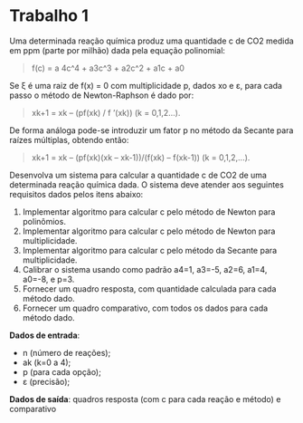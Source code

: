 # Trabalho 1

Uma determinada reação química produz uma quantidade c de CO2 medida em ppm (parte por milhão) dada pela equação polinomial:
>f(c) = a 4c^4 + a3c^3 + a2c^2 + a1c + a0

Se ξ é uma raiz de f(x) = 0 com multiplicidade p, dados xo e ε, para cada passo o método de Newton-Raphson
é dado por:
>xk+1 = xk – (pf(xk) / f ’(xk)) (k = 0,1,2...).

De forma análoga pode-se introduzir um fator p no método da Secante para
raízes múltiplas, obtendo então:
>xk+1 = xk – (pf(xk)(xk – xk-1))/(f(xk) – f(xk-1)) (k = 0,1,2,...).

Desenvolva um sistema para calcular a
quantidade c de CO2 de uma determinada reação química dada. O sistema deve atender aos seguintes requisitos dados pelos itens abaixo:
1. Implementar algoritmo para calcular c pelo método de Newton para polinômios.
2. Implementar algoritmo para calcular c pelo método de Newton para multiplicidade.
3. Implementar algoritmo para calcular c pelo método da Secante para multiplicidade.
4. Calibrar o sistema usando como padrão a4=1, a3=-5, a2=6, a1=4, a0=-8, e p=3.
5. Fornecer um quadro resposta, com quantidade calculada para cada método dado.
6.  Fornecer um quadro comparativo, com todos os dados para cada método dado.

**Dados de entrada**: 
* n (número de reações);
* ak (k=0 a 4);
* p (para cada opção);
* ε (precisão);

**Dados de saída**: quadros resposta (com c para cada reação e método) e comparativo